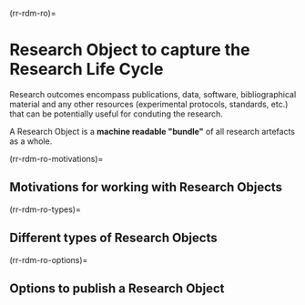 (rr-rdm-ro)=
# Research Object to capture the Research Life Cycle

Research outcomes encompass publications, data, software, bibliographical material and any other resources (experimental protocols, standards, etc.) that can be potentially useful for conduting the research. 

A Research Object is a **machine readable "bundle"** of all research artefacts as a whole.

(rr-rdm-ro-motivations)=
##  Motivations for working with Research Objects 


(rr-rdm-ro-types)=
## Different types of Research Objects

(rr-rdm-ro-options)=
## Options to publish a Research Object


